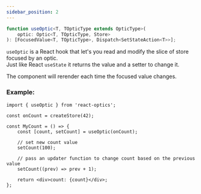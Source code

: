 ```yaml
---
sidebar_position: 2
---
```


```ts
function useOptic<T, TOpticType extends OpticType>(
    optic: Optic<T, TOpticType, Store>
): [FocusedValue<T, TOpticType>, Dispatch<SetStateAction<T>>];
```

`useOptic` is a React hook that let's you read and modify the slice of store focused by an optic.  
Just like React `useState` it returns the value and a setter to change it.

The component will rerender each time the focused value changes.

### Example:

```tsx
import { useOptic } from 'react-optics';

const onCount = createStore(42);

const MyCount = () => {
    const [count, setCount] = useOptic(onCount);

    // set new count value
    setCount(100);

    // pass an updater function to change count based on the previous value
    setCount((prev) => prev + 1);

    return <div>count: {count}</div>;
};
```

